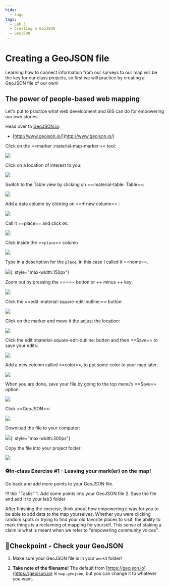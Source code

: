 ```yaml
---
hide:
  - tags
tags:
  - Lab 3
  - Creating a GeoJSON
  - GeoJSON
---
```


# Creating a GeoJSON file

Learning how to connect information from our surveys to our map will be the key for our class projects, so first we will practice by creating a GeoJSON file of our own!

## The power of people-based web mapping

Let's put to practice what web development and GIS can do for empowering our own stories.

Head over to [GeoJSON.io](http://www.geojson.io/):

- [http://www.geojson.io/](http://www.geojson.io/)

Click on the ==marker :material-map-marker:== tool:

![](./media/geojson1.png)

Click on a location of interest to you:

![](./media/geojson2.png)

Switch to the Table view by clicking on ==:material-table: Table==:

![](./media/geojson_table.png)

Add a data column by clicking on ==:heavy_plus_sign: new column== :

![](./media/geojson3.png)

Call it ==place== and click `OK`:

![](./media/geojson4.png)

Click inside the ==`place`== column

![](./media/geojson6.png)

Type in a description for the `place`, in this case I called it ==home==.

![](./media/geojson_home.png){: style="max-width:150px"}

Zoom out by pressing the ==:heavy_minus_sign:== button or ++ minus ++ key:

![](./media/geojson8.png)

Click the ==edit :material-square-edit-outline:== button:

![](./media/geojson9.png)

Click on the marker and move it the adjust the location:

![](./media/geojson9a.png)

Click the  edit :material-square-edit-outline: button and then ==Save== to save your edits:

![](./media/geojson10.png)


Add a new column called ==color==, to put some color to your map later.

![](./media/geojson7a.png)

When you are done, save your file by going to the top menu's ==Save== option:

![](./media/geojson11.png)

Click ==GeoJSON==:

![](./media/geojson12.png)

Download the file to your computer:

![](./media/geojson13.png){: style="max-width:300px"}

Copy the file into your project folder:

![](./media/geojson15.png)

### ⚽In-class Exercise #1 - Leaving  your mark(er) on the map!

Go back and add more points to your GeoJSON file.

!!! tldr "Tasks"
    1. Add some points into your GeoJSON file
    2. Save the file and add it to your lab3 folder

After finishing the exercise, think about how empowering it was for you to be able to add data to the map yourselves. Whether you were clicking random spots or trying to find your old favorite places to visit, the ability to mark things is a reclaiming of mapping for yourself. This sense of staking a claim is what is meant when we refer to "empowering community voices".

## 🏁Checkpoint - Check your GeoJSON

1. Make sure your GeoJSON file is in your `week3` folder!

2. **Take note of the filename!** The default from [https://geojson.io](https://geojson.io) is `map.geojson`, but you can change it to whatever you want.
